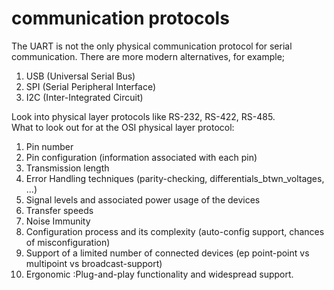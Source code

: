 # communication protocols

The UART is not the only physical communication protocol for serial communication. There are more modern alternatives, for example; 
1. USB (Universal Serial Bus)
2. SPI (Serial Peripheral Interface) 
3. I2C (Inter-Integrated Circuit)

Look into physical layer protocols like RS-232, RS-422, RS-485.  
What to look out for at the OSI physical layer protocol: 
1. Pin number
2. Pin configuration (information associated with each pin)
3. Transmission length
4. Error Handling techniques (parity-checking, differentials_btwn_voltages, ...)
5. Signal levels and associated power usage of the devices
6. Transfer speeds
7. Noise Immunity
8. Configuration process and its complexity (auto-config support, chances of misconfiguration)
9. Support of a limited number of connected devices (ep point-point vs multipoint vs broadcast-support)
10. Ergonomic :Plug-and-play functionality and widespread support.

